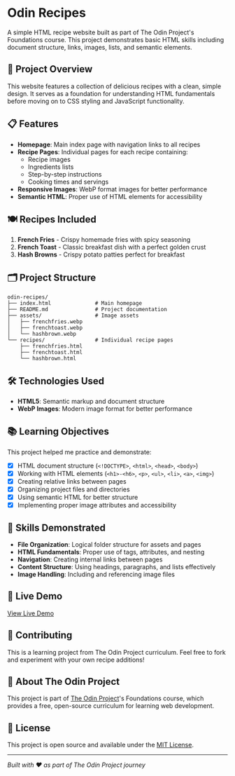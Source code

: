 # Odin Recipes

A simple HTML recipe website built as part of The Odin Project's Foundations course. This project demonstrates basic HTML skills including document structure, links, images, lists, and semantic elements.

## 🍳 Project Overview

This website features a collection of delicious recipes with a clean, simple design. It serves as a foundation for understanding HTML fundamentals before moving on to CSS styling and JavaScript functionality.

## 📋 Features

- **Homepage**: Main index page with navigation links to all recipes
- **Recipe Pages**: Individual pages for each recipe containing:
  - Recipe images
  - Ingredients lists
  - Step-by-step instructions
  - Cooking times and servings
- **Responsive Images**: WebP format images for better performance
- **Semantic HTML**: Proper use of HTML elements for accessibility

## 🍽️ Recipes Included

1. **French Fries** - Crispy homemade fries with spicy seasoning
2. **French Toast** - Classic breakfast dish with a perfect golden crust
3. **Hash Browns** - Crispy potato patties perfect for breakfast

## 🗂️ Project Structure

```
odin-recipes/
├── index.html              # Main homepage
├── README.md               # Project documentation
├── assets/                 # Image assets
│   ├── frenchfries.webp
│   ├── frenchtoast.webp
│   └── hashbrown.webp
└── recipes/                # Individual recipe pages
    ├── frenchfries.html
    ├── frenchtoast.html
    └── hashbrown.html
```

## 🛠️ Technologies Used

- **HTML5**: Semantic markup and document structure
- **WebP Images**: Modern image format for better performance

## 📚 Learning Objectives

This project helped me practice and demonstrate:

- [x] HTML document structure (`<!DOCTYPE>`, `<html>`, `<head>`, `<body>`)
- [x] Working with HTML elements (`<h1>-<h6>`, `<p>`, `<ul>`, `<li>`, `<a>`, `<img>`)
- [x] Creating relative links between pages
- [x] Organizing project files and directories
- [x] Using semantic HTML for better structure
- [x] Implementing proper image attributes and accessibility

## 🎯 Skills Demonstrated

- **File Organization**: Logical folder structure for assets and pages
- **HTML Fundamentals**: Proper use of tags, attributes, and nesting
- **Navigation**: Creating internal links between pages
- **Content Structure**: Using headings, paragraphs, and lists effectively
- **Image Handling**: Including and referencing image files

## 🔗 Live Demo

[View Live Demo](https://mmoiz-dev.github.io/odin-recipes)

## 🤝 Contributing

This is a learning project from The Odin Project curriculum. Feel free to fork and experiment with your own recipe additions!

## 📖 About The Odin Project

This project is part of [The Odin Project](https://www.theodinproject.com/)'s Foundations course, which provides a free, open-source curriculum for learning web development.

## 📝 License

This project is open source and available under the [MIT License](LICENSE).

---

*Built with ❤️ as part of The Odin Project journey*
